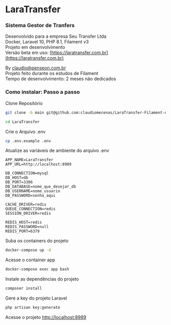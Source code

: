 
# LaraTransfer
### Sistema Gestor de Tranfers
Desenvolvido para a empresa Seu Transfer Ltda  
Docker, Laravel 10, PHP 8.1, Filament v3  
Projeto em desenvolvimento  
Versão beta em uso: [https://laratransfer.com.br](https://laratransfer.com.br)  

By claudio@penseon.com.br  
Projeto feito durante os estudos de Filament  
Tempo de desenvolvimento: 2 meses não dedicados  

### Como instalar: Passo a passo
Clone Repositório
```sh
git clone -b main git@github.com:claudiomecenas/LaraTransfer-Filament-opensource.git LaraTransfer
```
```sh
cd LaraTransfer
```


Crie o Arquivo .env
```sh
cp .env.example .env
```


Atualize as variáveis de ambiente do arquivo .env
```dosini
APP_NAME=LaraTransfer
APP_URL=http://localhost:8989

DB_CONNECTION=mysql
DB_HOST=db
DB_PORT=3306
DB_DATABASE=nome_que_desejar_db
DB_USERNAME=nome_usuario
DB_PASSWORD=senha_aqui

CACHE_DRIVER=redis
QUEUE_CONNECTION=redis
SESSION_DRIVER=redis

REDIS_HOST=redis
REDIS_PASSWORD=null
REDIS_PORT=6379
```


Suba os containers do projeto
```sh
docker-compose up -d
```


Acesse o container app
```sh
docker-compose exec app bash
```


Instale as dependências do projeto
```sh
composer install
```


Gere a key do projeto Laravel
```sh
php artisan key:generate
```


Acesse o projeto
[http://localhost:8989](http://localhost:8989)
